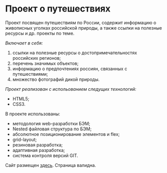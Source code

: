# Проект о путешествиях

Проект посвящен путешествиям по России, содержит информацию о живописных уголках российской природы, а также ссылки на полезные ресурсы и др. проекты по теме.
 
*Включает в себя:* 
1. ссылки на полезные ресурсы о достопримечательностях российских регионов; 
2. перечень значимых объектов; 
3. информацию о предпочтениях россиян, связанных с путешествиями;
4. множество фотографий дикой природы.
 
*Проект реализован с испольованием следущих технологий:* 
* HTML5; 
* CSS3. 
 
В проекте использованы: 
* методология web-разработки БЭМ; 
* Nested файловая структура по БЭМ; 
* абсолютное позиционирование элементов и flex; 
* grid-layout;
* резиновая разработка;
* адаптивная разработка;
* система контроля версий GIT. 
 
Сайт размещен [здесь](https://konstantin-khoroshilov.github.io/russian-travel/). 
Страница валидна.
